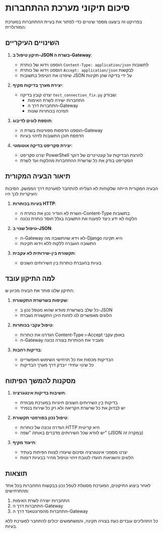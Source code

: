 # סיכום תיקוני מערכת ההתחברות

בפרויקט זה ביצענו מספר שינויים כדי לפתור את בעיית ההתחברות במערכת המודולרית:

## השינויים העיקריים

1. **תיקון טיפול ב-JSON בשרת ה-Gateway**:
   - הוספנו וידוא של כותרת `Content-Type: application/json` לתשובות
   - הוספנו וידוא של כותרת `Accept: application/json` לבקשות
   - שיפרנו את הטיפול בתשובות JSON על ידי בדיקה שהן תקינות

2. **יצירת מערך בדיקות מקיף**:
   - יצרנו קובץ בדיקה `test_connection_fix.py` שבודק:
     - התחברות ישירה לשרת האימות
     - התחברות דרך ה-Gateway
     - תמיכה בכותרות שונות

3. **תוספת לוגים לדיבוג**:
   - הוספנו הדפסות מפורטות בשרת ה-Gateway
   - הדפסת תוכן התשובות לזיהוי בעיות

4. **יצירת סקריפט בדיקה אוטומטי**:
   - יצרנו סקריפט PowerShell להרצת הבדיקות על קונטיינרים של דוקר
   - הסקריפט בודק את כל שרשרת ההתחברות מהלקוח ועד לשרת

## תיאור הבעיה המקורית

הבעיה המקורית הייתה שלקוחות לא הצליחו להתחבר למערכת דרך הממשק. הסיבות העיקריות לכך היו:

1. **בעיות בכותרות HTTP**:
   - השרת לא הגדיר נכון את כותרת ה-Content-Type בתשובות
   - הלקוח לא ידע כיצד לפענח את התשובה בגלל חוסר כותרת נכונה

2. **טיפול שגוי ב-JSON**:
   - ה-Gateway לא וידא שהתשובה מה-Django היא תקינה
   - התשובה הועברה ללקוח ללא וידוא תקינות

3. **תקשורת בין-שירותית לא עקבית**:
   - בעיות בהעברת כותרות בין השירותים השונים

## למה התיקון עובד

התיקון שלנו פותר את הבעיה מכיוון ש:

1. **שקיפות בשרשרת התקשורת**:
   - כל שלב בשרשרת מוודא שהוא מטפל נכון ב-JSON
   - הלוגים מאפשרים לנו לזהות היכן התקשורת נשברת

2. **טיפול עקבי בכותרות**:
   - הגדרנו את כותרות Content-Type ו-Accept באופן עקבי
   - ה-Gateway מעביר את הכותרות בצורה נכונה

3. **בדיקות רחבות**:
   - הבדיקות מכסות את כל תרחישי השימוש האפשריים
   - כל שינוי עתידי ייבדק דרך מערך הבדיקות

## מסקנות להמשך הפיתוח

1. **חשיבות בדיקות אינטגרציה**:
   - בדיקות בין השירותים השונים חיוניות במערכת מבוזרת
   - יש לבדוק את כל שרשרת הקריאה ולא רק כל שירות בנפרד

2. **טיפול נכון בפורמטי תקשורת**:
   - הגדרה נכונה של כותרות HTTP היא קריטית
   - יש לוודא שכל השירותים מדברים באותה "שפה" (JSON במקרה זה)

3. **תיעוד מקיף**:
   - יצרנו מסמכי אינטגרציה וסיכום שיעזרו לצוות הפיתוח בעתיד
   - הלוגים והשגיאות תועדו לטובת זיהוי וטיפול מהיר בבעיות דומות

## תוצאות

לאחר ביצוע התיקונים, המערכת מסוגלת לטפל נכון בבקשות התחברות בכל אחד מהתרחישים:
1. התחברות ישירה לשרת האימות
2. התחברות דרך ה-Gateway
3. התחברות מהפרונטאנד דרך ה-Gateway

כל התהליכים עובדים כעת בצורה תקינה, והמשתמשים יכולים להתחבר למערכת ללא בעיות. 